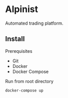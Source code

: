 # Alpinist

Automated trading platform.

## Install

Prerequisites

- Git
- Docker
- Docker Compose

Run from root directory

```sh
docker-compose up
```
